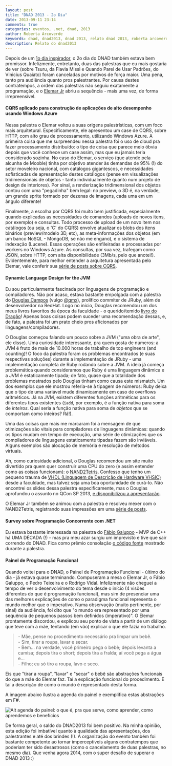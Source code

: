 ```yaml
---
layout: post
title: "DNAD 2013 - 2o Dia"
date: 2013-09-11 23:14
comments: true
categories: eventos, .net, dnad, 2013
author: Roberta Arcoverde
keywords: dnad, dnad2013, dnad 2013, relato dnad 2013, roberta arcoverde, .net, 2013
description: Relato do dnad2013
---
```


Depois de um [1o dia inspirador](http://toalhatech.com/blog/2013/08/21/dnad-2013-1o-dia/), o 2o dia do DNAD também estava bem promissor. Infelizmente, entretanto, duas das palestras que eu mais gostaria de ver (sobre Tsuru, da Flavia Missi e Quando Parei de Usar Padrões, do Vinicius Quaiato) foram canceladas por motivos de força maior. Uma pena, tanto pra audiência quanto pros palestrantes. Por causa destes contratempos, a ordem das palestras não seguiu exatamente a programação, e o [Elemar Jr](http://elemarjr.net/) abriu a sequência - mais uma<!-- more --> vez, de forma irrepreensível.

#### CQRS aplicado para construção de aplicações de alto desempenho usando Windows Azure ####
Nessa palestra o Elemar voltou a suas origens palestrísticas, com um foco mais arquitetural. Especificamente, ele apresentou um case de CQRS, sobre HTTP, com alto grau de processamento, utilizando Windows Azure. A primeira coisa que me surpreendeu nessa palestra foi o uso de cloud pra fazer processamento distribuído: o tipo de coisa que parece meio óbvia depois que você conhece um case assim, mas que eu jamais teria considerado sozinha.  No caso do Elemar, o serviço (que atende pela alcunha de Mooble) tinha por objetivo atender às demandas de 95% (!) do setor moveleiro nacional, com catálogos gigantescos, e necessidades sofisticadas de apresentação destes catálogos (pense em visualizações tridimensionais de objetos - tanto individualmente quanto num projeto de design de interiores). Por sinal, a renderização tridimensional dos objetos contou com uma "pegadinha" bem legal: no preview, o 3D é, na verdade, um grande sprite formado por dezenas de imagens, cada uma em um ângulo diferente!

Finalmente, a escolha por CQRS foi muito bem justificada, especialmente quando explicadas as necessidades de comandos (uploads de novos itens, por exemplo) e consultas. Todo processo de upload de um novo item nos catálogos (ou seja, o 'C' do CQRS) envolve atualizar os blobs dos itens binários (preview/modelo 3D, etc), as meta-informações dos objetos (em um banco NoSQL - MongoDB, se não me engano), e o sistema de indexação (Lucene). Essas operações são enfileiradas e processadas por workers no Windows Azure. As consultas, por sua vez, trafegam como JSON, sobre HTTP, com alta disponibilidade (3Mb/s, pelo que anotei!). Evidentemente, para melhor entender a arquitetura apresentada pelo Elemar, vale conferir sua [série de posts sobre CQRS](http://elemarjr.net/tag/cqrs/).

#### Dynamic Language Design for the JVM ####

Eu sou particularmente fascinada por linguagens de programação e compiladores. Não por acaso, estava bastante empolgada com a palestra do [Douglas Campos](http://blog.qmx.me/) (vulgo [@qmx](https://twitter.com/qmx)), prolífico commiter de JRuby, além de desenvolvedor na RedHat. Logo no início, Douglas recomendou um dos meus livros favoritos da época da faculdade - o querido/temido [livro do Dragão](http://www.amazon.com/Compilers-Principles-Techniques-Tools-Edition/dp/0321486811)! Apenas boas coisas podem suceder uma recomendação dessas, e, de fato, a palestra foi um prato cheio pros aficionados por linguagens/compiladores.

O Douglas começou falando um pouco sobre a JVM ("uma obra de arte", ele disse). Uma curiosidade interessante, pra quem gosta de números: a JVM é fruto de mais de 10.000 horas de trabalho de top engineers (and counting)! O foco da palestra foram os problemas encontrados (e suas respectivas soluções) durante a implementação de JRuby - uma implementação completa de Ruby rodando sobre a JVM. A ideia já começa problemática quando consideramos que Ruby é uma linguagem dinâmica e a JVM é estaticamente tipada; de fato, quase que a totalidade dos problemas mostrados pelo Douglas tinham como causa este mismatch. Um dos exemplos que ele mostrou referia-se à tipagem de números: Ruby deixa que o tipo de uma variável mude dinamicamente em caso de overflows aritméticos. Já na JVM, existem diferentes funções aritméticas para os diferentes tipos existentes (`iadd`, por exemplo, é a função nativa para soma de *inteiros*. Qual seria a função nativa para soma de *objetos* que se comportam como inteiros? Rá!).

Uma das coisas que mais me marcaram foi a mensagem de que otimizações são vitais para compiladores de linguagens dinâmicas: quando os tipos mudam em tempo de execução, uma série de otimizações que os compiladores de linguagens estaticamente tipadas fazem são inviáveis. Alguns exemplos são alocação de memória e resolução de métodos virtuais.

Ah, como curiosidade adicional, o Douglas recomendou um site muito divertido pra quem quer construir uma CPU do zero (e assim entender como as coisas funcionam): o [NAND2Tetris](http://www.nand2tetris.org/). Confesso que tenho um pequeno trauma de [VHDL (Linguagem de Descrição de Hardware VHSIC)](http://www.cpdee.ufmg.br/~l.errico/introvhdl.pdf) desde a faculdade, mas talvez seja uma boa oportunidade de curá-lo. Não encontrei os slides dessa palestra especificamente, mas o Douglas aprofundou o assunto no QCon SP 2013, [e disponibilizou a apresentação](http://soapbox.qmx.me/p/2013/qconsp/hosting-dynlangapps-jvm/#/).

O Elemar Jr também se animou com a palestra e resolveu mexer com o NAND2Tetris, registrando suas impressões em uma [série de posts](http://elemarjr.net/?s=NAND2Tetris).

#### Survey sobre Programação Concorrente com .NET ####

Eu estava bastante interessada na palestra do [Fábio Galuppo](http://fabiogaluppo.wordpress.com/) - MVP de C++ há UMA DÉCADA (!) - mas pra meu azar surgiu um imprevisto e tive que sair correndo do DNAD. Fica como prêmio consolação [o código fonte](https://github.com/fabiogaluppo/samples/tree/master/events/dnad2013/_Parallel) mostrado durante a palestra.

#### Painel de Programação Funcional ####

Quando voltei para o DNAD, o Painel de Programação Funcional - último do dia - já estava quase terminando. Compuseram a mesa o Elemar Jr, o Fábio Galuppo, o Pedro Teixeira e o Rodrigo Vidal. Infelizmente não cheguei a tempo de ver o desenvolvimento do tema desde o início (4 visões diferentes do que é programação funcional), mas sim de presenciar uma das melhores explicações de como o paradigma funcional representa o mundo melhor que o imperativo. Numa observação (muito pertinente, por sinal) da audiência, foi dito que "o mundo era representado por uma sequência de pequenos passos bem definidos (imperativo)". O Elemar prontamente discordou, e explicou seu ponto de vista a partir de um diálogo que teve com a mãe, tentando (em vão) explicar o que ele fazia no trabalho.

> \- Mãe, pense no procedimento necessário pra limpar um bebê.<br/>
> \- Sim, tirar a roupa, lavar e secar.<br/>
> \- Bem... na verdade, você primeiro pega o bebê; depois levanta a camisa; depois tira o short; depois tira a fralda; aí você pega a água e...<br/>
> \- Filho; eu só tiro a roupa, lavo e seco.

Eis que "tirar a roupa", "lavar" e "secar" o bebê são abstrações funcionais do que a mãe do Elemar faz. Taí a explicação funcional do procedimento. E taí a descrição de como o mundo é representado desta forma.

A imagem abaixo ilustra a agenda do painel e exemplifica estas abstrações em F#.

![Alt agenda do painel: o que é, pra que serve, como aprender, como aprendemos e benefícios](https://pbs.twimg.com/media/BQyDiG0CMAEalJA.jpg:large)

De forma geral, o saldo do DNAD2013 foi bem positivo. Na minha opinião, esta edição foi imbatível quanto à qualidade das apresentações, dos palestrantes e até dos brindes (!). A organização do evento também foi bastante competente ao tornar imperceptíveis alguns contratempos que poderiam ter sido desastrosos (como o cancelamento de duas palestras, no mesmo dia). Que venha agora 2014, com o super desafio de superar o DNAD 2013 :)
